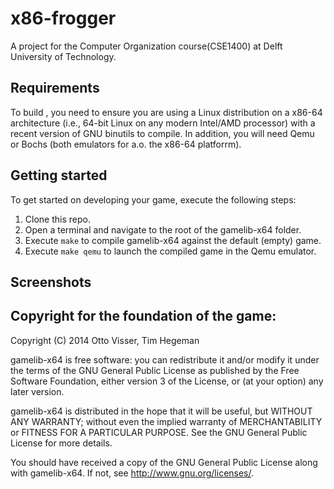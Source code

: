 # x86-frogger

A project for the Computer Organization course(CSE1400) at Delft University of Technology.

## Requirements

To build , you need to ensure you are using a Linux distribution on a x86-64 architecture (i.e., 64-bit Linux on any modern Intel/AMD processor) with a recent version of GNU binutils to compile. In addition, you will need Qemu or Bochs (both emulators for a.o. the x86-64 platforrm).

## Getting started

To get started on developing your game, execute the following steps:

1. Clone this repo.
2. Open a terminal and navigate to the root of the gamelib-x64 folder.
3. Execute `make` to compile gamelib-x64 against the default (empty) game.
4. Execute `make qemu` to launch the compiled game in the Qemu emulator.

## Screenshots

## Copyright for the foundation of the game:

Copyright (C) 2014 Otto Visser, Tim Hegeman

gamelib-x64 is free software: you can redistribute it and/or modify
it under the terms of the GNU General Public License as published by
the Free Software Foundation, either version 3 of the License, or
(at your option) any later version.

gamelib-x64 is distributed in the hope that it will be useful,
but WITHOUT ANY WARRANTY; without even the implied warranty of
MERCHANTABILITY or FITNESS FOR A PARTICULAR PURPOSE. See the
GNU General Public License for more details.

You should have received a copy of the GNU General Public License
along with gamelib-x64. If not, see <http://www.gnu.org/licenses/>.
